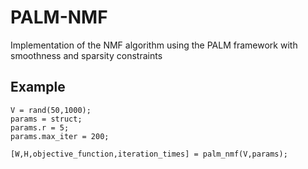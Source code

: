 # PALM-NMF

Implementation of the NMF algorithm using the PALM framework with smoothness and sparsity constraints

## Example

```
V = rand(50,1000);
params = struct;
params.r = 5;
params.max_iter = 200;

[W,H,objective_function,iteration_times] = palm_nmf(V,params);
```

